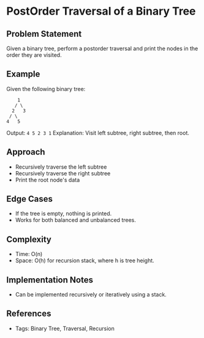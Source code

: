 # PostOrder Traversal of a Binary Tree

## Problem Statement

Given a binary tree, perform a postorder traversal and print the nodes in the order they are visited.

## Example

Given the following binary tree:

```
    1
   / \
  2   3
 / \
4   5
```

Output: `4 5 2 3 1`
Explanation: Visit left subtree, right subtree, then root.

## Approach

- Recursively traverse the left subtree
- Recursively traverse the right subtree
- Print the root node's data

## Edge Cases

- If the tree is empty, nothing is printed.
- Works for both balanced and unbalanced trees.

## Complexity

- Time: O(n)
- Space: O(h) for recursion stack, where h is tree height.

## Implementation Notes

- Can be implemented recursively or iteratively using a stack.

## References

- Tags: Binary Tree, Traversal, Recursion
